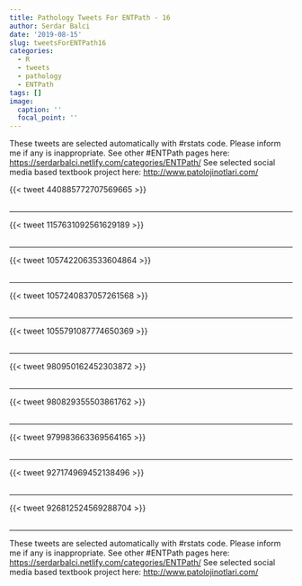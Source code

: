 ```yaml
---
title: Pathology Tweets For ENTPath - 16
author: Serdar Balci
date: '2019-08-15'
slug: tweetsForENTPath16
categories:
  - R
  - tweets
  - pathology
  - ENTPath
tags: []
image:
  caption: ''
  focal_point: ''
---
```



These tweets are selected automatically with #rstats code. Please inform me if any is inappropriate.
See other #ENTPath pages here: https://serdarbalci.netlify.com/categories/ENTPath/ 
See selected social media based textbook project here: http://www.patolojinotlari.com/

{{< tweet 440885772707569665 >}}
<br>
<br>
<hr>
{{< tweet 1157631092561629189 >}}
<br>
<br>
<hr>
{{< tweet 1057422063533604864 >}}
<br>
<br>
<hr>
{{< tweet 1057240837057261568 >}}
<br>
<br>
<hr>
{{< tweet 1055791087774650369 >}}
<br>
<br>
<hr>
{{< tweet 980950162452303872 >}}
<br>
<br>
<hr>
{{< tweet 980829355503861762 >}}
<br>
<br>
<hr>
{{< tweet 979983663369564165 >}}
<br>
<br>
<hr>
{{< tweet 927174969452138496 >}}
<br>
<br>
<hr>
{{< tweet 926812524569288704 >}}
<br>
<br>
<hr>


These tweets are selected automatically with #rstats code. Please inform me if any is inappropriate.
See other #ENTPath pages here: https://serdarbalci.netlify.com/categories/ENTPath/ 
See selected social media based textbook project here: http://www.patolojinotlari.com/
